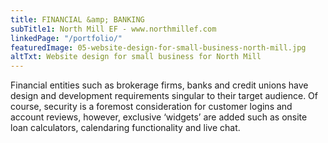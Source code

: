 ```yaml
---
title: FINANCIAL &amp; BANKING
subTitle1: North Mill EF - www.northmillef.com
linkedPage: "/portfolio/"
featuredImage: 05-website-design-for-small-business-north-mill.jpg
altTxt: Website design for small business for North Mill
---
```


Financial entities such as brokerage firms, banks and credit unions have design and development requirements singular to their target audience. Of course, security is a foremost consideration for customer logins and account reviews, however, exclusive ‘widgets’ are added such as onsite loan calculators, calendaring functionality and live chat.
